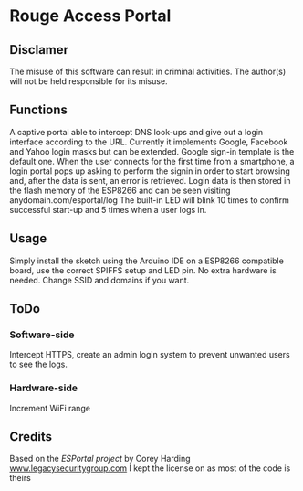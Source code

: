 # Rouge Access Portal
## Disclamer
The misuse of this software can result in criminal activities. The author(s) will not be held responsible for its misuse.
## Functions
A captive portal able to intercept DNS look-ups and give out a login interface according to the URL. Currently it implements Google, Facebook and Yahoo login masks but can be extended. Google sign-in template is the default one.
When the user connects for the first time from a smartphone, a login portal pops up asking to perform the signin in order to start browsing and, after the data is sent, an error is retrieved.
Login data is then stored in the flash memory of the ESP8266 and can be seen visiting anydomain.com/esportal/log
The built-in LED will blink 10 times to confirm successful start-up and 5 times when a user logs in.
## Usage
Simply install the sketch using the Arduino IDE on a ESP8266 compatible board, use the correct SPIFFS setup and LED pin.
No extra hardware is needed.
Change SSID and domains if you want.
## ToDo
### Software-side
Intercept HTTPS, create an admin login system to prevent unwanted users to see the logs.
### Hardware-side
Increment WiFi range
## Credits
Based on the *ESPortal project* by Corey Harding www.legacysecuritygroup.com
I kept the license on as most of the code is theirs
